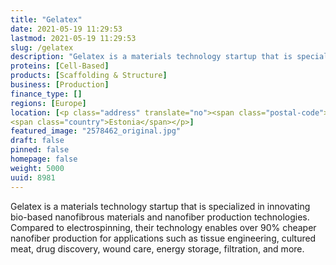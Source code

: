 ```yaml
---
title: "Gelatex"
date: 2021-05-19 11:29:53
lastmod: 2021-05-19 11:29:53
slug: /gelatex
description: "Gelatex is a materials technology startup that is specialized in innovating bio-based nanofibrous materials and nanofiber production technologies. Compared to electrospinning, their technology enables over 90% cheaper nanofiber production for applications such as tissue engineering, cultured meat, drug discovery, wound care, energy storage, filtration, and more."
proteins: [Cell-Based]
products: [Scaffolding & Structure]
business: [Production]
finance_type: []
regions: [Europe]
location: [<p class="address" translate="no"><span class="postal-code">10111</span> <span class="locality">Kesklinna</span><br>
<span class="country">Estonia</span></p>]
featured_image: "2578462_original.jpg"
draft: false
pinned: false
homepage: false
weight: 5000
uuid: 8981
---
```

<p>Gelatex is a materials technology startup that is specialized in innovating bio-based nanofibrous materials and nanofiber production technologies. Compared to electrospinning, their technology enables over 90% cheaper nanofiber production for applications such as tissue engineering, cultured meat, drug discovery, wound care, energy storage, filtration, and more.</p>
